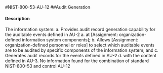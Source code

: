 #NIST-800-53-AU-12
##Audit Generation
#### Description
The information system:
  a.  Provides audit record generation capability for the auditable events defined in AU-2 a. at [Assignment: organization-defined information system components];
  b.  Allows [Assignment: organization-defined personnel or roles] to select which auditable events are to be audited by specific components of the information system; and
  c.  Generates audit records for the events defined in AU-2 d. with the content defined in AU-3.
No information found for the combination of standard NIST-800-53 and control AU-12

